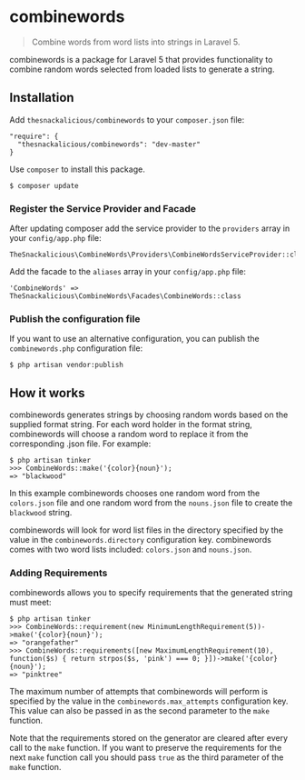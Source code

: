 # combinewords
> Combine words from word lists into strings in Laravel 5.

combinewords is a package for Laravel 5 that provides functionality to combine random words selected from loaded lists to generate a string.


## Installation

Add `thesnackalicious/combinewords` to your `composer.json` file:

```
"require": {
  "thesnackalicious/combinewords": "dev-master"
}
```

Use `composer` to install this package.

```
$ composer update
```

### Register the Service Provider and Facade

After updating composer add the service provider to the `providers` array in your `config/app.php` file:

```
TheSnackalicious\CombineWords\Providers\CombineWordsServiceProvider::class
```

Add the facade to the `aliases` array in your `config/app.php` file:

```
'CombineWords' => TheSnackalicious\CombineWords\Facades\CombineWords::class
```

### Publish the configuration file

If you want to use an alternative configuration, you can publish the `combinewords.php` configuration file:

```
$ php artisan vendor:publish
```

## How it works

combinewords generates strings by choosing random words based on the supplied format string. For each word holder in the format string, combinewords will choose a random word to replace it from the corresponding .json file. For example: 

```
$ php artisan tinker
>>> CombineWords::make('{color}{noun}');
=> "blackwood"
```

In this example combinewords chooses one random word from the `colors.json` file and one random word from the `nouns.json` file to create the `blackwood` string.

combinewords will look for word list files in the directory specified by the value in the `combinewords.directory` configuration key. combinewords comes with two word lists included: `colors.json` and `nouns.json`.

### Adding Requirements

combinewords allows you to specify requirements that the generated string must meet:

```
$ php artisan tinker
>>> CombineWords::requirement(new MinimumLengthRequirement(5))->make('{color}{noun}');
=> "orangefather"
>>> CombineWords::requirements([new MaximumLengthRequirement(10), function($s) { return strpos($s, 'pink') === 0; }])->make('{color}{noun}');
=> "pinktree"
```

The maximum number of attempts that combinewords will perform is specified by the value in the `combinewords.max_attempts` configuration key. This value can also be passed in as the second parameter to the `make` function.

Note that the requirements stored on the generator are cleared after every call to the `make` function. If you want to preserve the requirements for the next `make` function call you should pass `true` as the third parameter of the `make` function.
